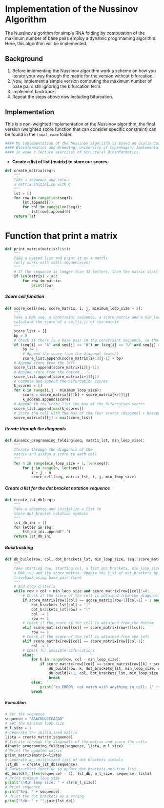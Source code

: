 # Implementation of the Nussinov Algorithm

The Nussinov algorithm for simple RNA folding by computation of the maximum number of base pairs employ a dynamic progrmaming algorithm. Here, this algorithm will be implemented.

## Background

1. Before imlementing the Nussinov algorithm work a scheme on how you iterate your way through the matrix for the version without bifurcation.
2. Now, implement a simple version computing the maximum number of base pairs still ignoring the bifurcation term.
3. Implement backtrack.
4. Repeat the steps above now including bifurcation.

## Implementation

This is a non-weighted implementation of the Nussinov algorithm, the final version (weighted score function that can consider specific constraint) can be found in the `final_exam` folder.

```python
#### My implementation of the Nussinov algorithm is based on Giulia Corsi (PhD fellow Animal Genetics, 
#### Bioinformatics and Breeding; University of Copenhagen) implementation and on line guides I received
#### in week 3 lecture exercises of Structural Bioinformatics. 
```

* __Create a list of list (matrix) to store our scores__
```python
def create_matrix(seq):
    """
    Take a sequence and return 
    a matrix initialize with 0
    """
    lst = []
    for row in range(len(seq)):
        lst.append([])
        for col in range(len(seq)):
            lst[row].append(0)
    return lst
```

# __Function that print a matrix__
```python
def print_matrix(matrix:list):
    """
    Take a nested list and print it as a matrix 
    (only works with small sequenceses)
    """
    # If the sequence is longer than 42 letters, than the matrix start to overlap. Anyway it can be helpful for debugging.
    if len(matrix) < 43:
        for row in matrix:
            print(row)
```

##### Score cell function
```python
def score_cell(seq, score_matrix, i, j, minimum_loop_size = 2):
    """
    Take a DNA seq, a constraint sequence, a score_matrix and a min_loop_size and 
    calculate the score of a cell(i,j) of the matrix
    """    
    score_list = []
    bp = 0
    # Check if there is a base pair in the constraint sequence, in that case force to have base pair    
    if (seq[i] == "A" and seq[j] == "U") or (seq[i] == "U" and seq[j] == "A") or (seq[i] == "G" and seq[j] == "C") or (seq[i] == "C" and seq[j] == "G") or (seq[i] == "G" and seq[j] == "U") or (seq[i] == "U" and seq[j] == "G"):
        bp += 1
        # Append the score from the diagonal (match)
        score_list.append(score_matrix[i+1][j-1] + bp)   
    # Append score from the left
    score_list.append(score_matrix[i][j-1])
    # Append score from the bottom
    score_list.append(score_matrix[i+1][j])           
    # Compute and append the bifurcation scores
    k_scores = []                                     
    for k in range(i,j - minimum_loop_size):
        score = score_matrix[i][k] + score_matrix[k+1][j]
        k_scores.append(score)
    # Append to the score list the max of the bifurcation scores
    score_list.append(max(k_scores))
    # Score the cell with the max of the four scores (diagonal + basepair score, left, bottom and bifurcation)
    score_matrix[i][j] = max(score_list)                   
```

##### Iterate through the diagonals              
```python
def dinamic_programming_folding(seq, matrix_lst, min_loop_size):
    """
    Iterate through the diagonals of the 
    matrix and assign a score to each cell
    """
    for n in range(min_loop_size + 1, len(seq)):                      
        for j in range(n, len(seq)):                             
            i = j - n                                             
            score_cell(seq, matrix_lst, i, j, min_loop_size)                                 
```

##### Create a list for the dot bracket notation sequence
```python
def create_lst_db(seq):
    """
    Take a sequence and initialize a list to 
    store dot_bracket notation symbols
    """
    lst_db_ini = []
    for letter in seq:
        lst_db_ini.append(".")
    return lst_db_ini
```

##### Backtracking
```python
def db_build(row, col, dot_brackets_lst, min_loop_size, seq, score_matrix):   # the order of how we decide the conditions will determine which structure will be generated (same base pairs)
    """
    Take starting row, starting col, a list_dot_brackets, min_loop_size, 
    a DNA seq and its score_matrix. Update the list of dot_brackets by 
    traceback using base pair score
    """
    # Add stop criteria  
    while row < col + min_loop_size and score_matrix[row][col]!=0:           
        # Check if the score of the cell is obtained from the diagonal (match)                                                                    
        if score_matrix[row][col] == score_matrix[row+1][col-1] + 1 and (seq[row] == "A" and seq[col] == "U") or (seq[row] == "U" and seq[col] == "A") or (seq[row] == "G" and seq[col] == "C") or (seq[row] == "C" and seq[col] == "G") or (seq[row] == "G" and seq[col] == "U") or (seq[row] == "U" and seq[col] == "G"):  
            dot_brackets_lst[col] = ")"
            dot_brackets_lst[row] = "("
            col -= 1
            row += 1
        # Check if the score of the cell is obtained from the bottom
        elif score_matrix[row][col] == score_matrix[row+1][col]:             
            row += 1
        # Check if the score of the cell is obtained from the left
        elif score_matrix[row][col] == score_matrix[row][col-1]:              
            col -= 1     
        # Check for possible bifurcations                                                    
        else:
            for k in range(row, col - min_loop_size):
                if score_matrix[row][col] == score_matrix[row][k] + score_matrix[k+1][col]:
                    db_build(row, k, dot_brackets_lst, min_loop_size, seq, score_matrix)     # recursion (i,k)
                    db_build(k+1, col, dot_brackets_lst, min_loop_size, seq, score_matrix)   #           (k+1,j)
                    break
            else:
                print("\n ERROR, not match with anything in cell: (" + str(row) + ", " + str(col) + ")")
            break
```

##### Execution
```python
# Set the sequence
sequence = "AAACUUUCCCAGGG"  
# Set the minimum loop size                                           
m_l_size = 1                                                           
# Generate the initialized matrix
lista = create_matrix(sequence) 
# Iterate through the diagonals of the matrix and score the cells                                        
dinamic_programming_folding(sequence, lista, m_l_size)                  
# Print the updated matrix
print_matrix(matrix=lista)
# Generate an initialized list of dot brackets simbols                                                                             
lst_db  = create_lst_db(sequence)                                       
# Backtracking function to update dot brackets notation list
db_build(0, (len(sequence) - 1), lst_db, m_l_size, sequence, lista)     
# Print minimum loop size
print("\nMin loop size: " + str(m_l_size))
# Print sequence
print("Seq: " + sequence)
# Print the dot brackets as a string
print("Sdb: " + "".join(lst_db))                                        
```